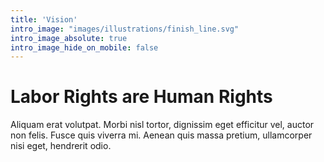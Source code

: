 ```yaml
---
title: 'Vision'
intro_image: "images/illustrations/finish_line.svg"
intro_image_absolute: true
intro_image_hide_on_mobile: false
---
```


# Labor Rights are Human Rights

Aliquam erat volutpat. Morbi nisl tortor, dignissim eget efficitur vel, auctor non felis. Fusce quis viverra mi. Aenean quis massa pretium, ullamcorper nisi eget, hendrerit odio.
